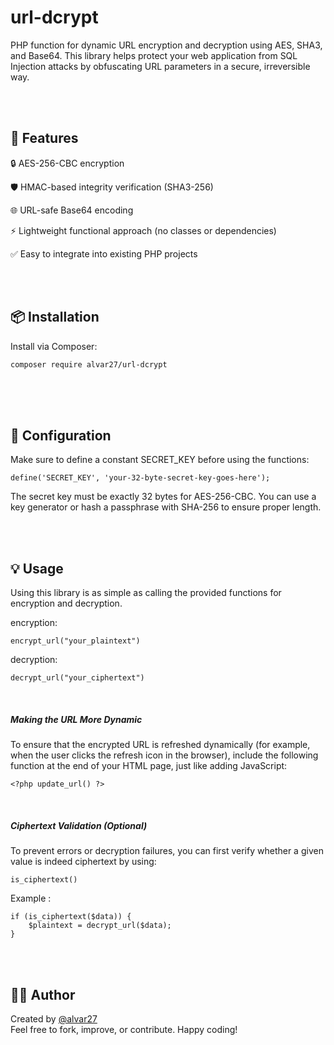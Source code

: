 # url-dcrypt
PHP function for dynamic URL encryption and decryption using AES, SHA3, and Base64.
This library helps protect your web application from SQL Injection attacks by obfuscating URL parameters in a secure, irreversible way.

<br>
<br>

## 📁 Features

🔒 AES-256-CBC encryption

🛡️ HMAC-based integrity verification (SHA3-256)

🌐 URL-safe Base64 encoding

⚡ Lightweight functional approach (no classes or dependencies)

✅ Easy to integrate into existing PHP projects

<br>
<br>

## 📦 Installation
Install via Composer:

```
composer require alvar27/url-dcrypt
```
<br>
<br>
<br>

## 🔑 Configuration
Make sure to define a constant SECRET_KEY before using the functions:

```
define('SECRET_KEY', 'your-32-byte-secret-key-goes-here');
```

The secret key must be exactly 32 bytes for AES-256-CBC. You can use a key generator or hash a passphrase with SHA-256 to ensure proper length.

<br>
<br>

## 💡 Usage
Using this library is as simple as calling the provided functions for encryption and decryption.

encryption:
```
encrypt_url("your_plaintext")
```
decryption:
```
decrypt_url("your_ciphertext")
```
<br>

##### Making the URL More Dynamic
To ensure that the encrypted URL is refreshed dynamically (for example, when the user clicks the refresh icon in the browser), include the following function at the end of your HTML page, just like adding JavaScript:
<br>
```
<?php update_url() ?>
```
<br>

##### Ciphertext Validation (Optional)
To prevent errors or decryption failures, you can first verify whether a given value is indeed ciphertext by using: 
<br>
```
is_ciphertext()
```
Example :

```
if (is_ciphertext($data)) {
    $plaintext = decrypt_url($data);
}
```

<br>
<br>

## 👨‍💻 Author
Created by [@alvar27](https://github.com/alvar27)
<br>
Feel free to fork, improve, or contribute. Happy coding!
